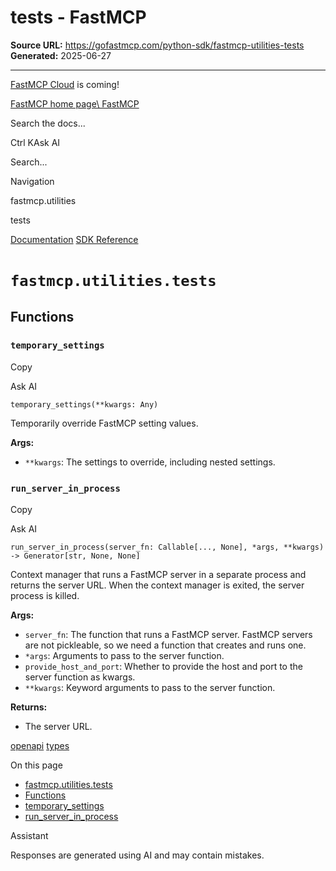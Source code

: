 # tests - FastMCP

**Source URL:** https://gofastmcp.com/python-sdk/fastmcp-utilities-tests
**Generated:** 2025-06-27

---

[FastMCP Cloud](https://fastmcp.link/x0Kyhy2) is coming!

[FastMCP home page\\
FastMCP](https://gofastmcp.com/)

Search the docs...

Ctrl KAsk AI

Search...

Navigation

fastmcp.utilities

tests

[Documentation](https://gofastmcp.com/getting-started/welcome) [SDK Reference](https://gofastmcp.com/python-sdk/fastmcp-exceptions)

# [​](https://gofastmcp.com/python-sdk/fastmcp-utilities-tests\#fastmcp-utilities-tests)  `fastmcp.utilities.tests`

## [​](https://gofastmcp.com/python-sdk/fastmcp-utilities-tests\#functions)  Functions

### [​](https://gofastmcp.com/python-sdk/fastmcp-utilities-tests\#temporary-settings)  `temporary_settings`

Copy

Ask AI

```
temporary_settings(**kwargs: Any)

```

Temporarily override FastMCP setting values.

**Args:**

- `**kwargs`: The settings to override, including nested settings.

### [​](https://gofastmcp.com/python-sdk/fastmcp-utilities-tests\#run-server-in-process)  `run_server_in_process`

Copy

Ask AI

```
run_server_in_process(server_fn: Callable[..., None], *args, **kwargs) -> Generator[str, None, None]

```

Context manager that runs a FastMCP server in a separate process and
returns the server URL. When the context manager is exited, the server process is killed.

**Args:**

- `server_fn`: The function that runs a FastMCP server. FastMCP servers are
not pickleable, so we need a function that creates and runs one.
- `*args`: Arguments to pass to the server function.
- `provide_host_and_port`: Whether to provide the host and port to the server function as kwargs.
- `**kwargs`: Keyword arguments to pass to the server function.

**Returns:**

- The server URL.

[openapi](https://gofastmcp.com/python-sdk/fastmcp-utilities-openapi) [types](https://gofastmcp.com/python-sdk/fastmcp-utilities-types)

On this page

- [fastmcp.utilities.tests](https://gofastmcp.com/python-sdk/fastmcp-utilities-tests#fastmcp-utilities-tests)
- [Functions](https://gofastmcp.com/python-sdk/fastmcp-utilities-tests#functions)
- [temporary\_settings](https://gofastmcp.com/python-sdk/fastmcp-utilities-tests#temporary-settings)
- [run\_server\_in\_process](https://gofastmcp.com/python-sdk/fastmcp-utilities-tests#run-server-in-process)

Assistant

Responses are generated using AI and may contain mistakes.